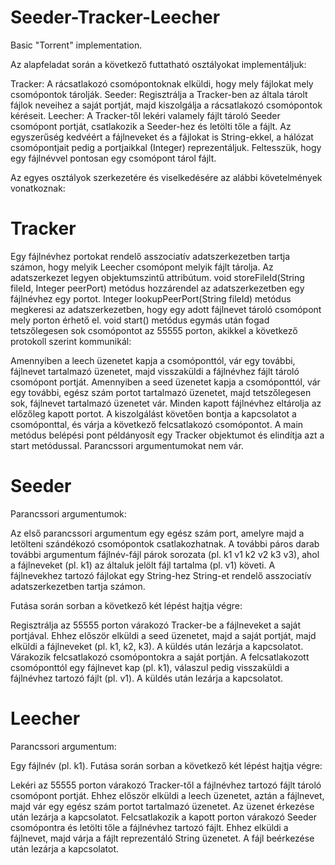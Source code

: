 # Seeder-Tracker-Leecher
Basic "Torrent" implementation.

Az alapfeladat során a következő futtatható osztályokat implementáljuk:

Tracker: A rácsatlakozó csomópontoknak elküldi, hogy mely fájlokat mely csomópontok tárolják.
Seeder: Regisztrálja a Tracker-ben az általa tárolt fájlok neveihez a saját portját, majd kiszolgálja a rácsatlakozó csomópontok kéréseit.
Leecher: A Tracker-től lekéri valamely fájlt tároló Seeder csomópont portját, csatlakozik a Seeder-hez és letölti tőle a fájlt.
Az egyszerűség kedvéért a fájlneveket és a fájlokat is String-ekkel, a hálózat csomópontjait pedig a portjaikkal (Integer) reprezentáljuk. Feltesszük, hogy egy fájlnévvel pontosan egy csomópont tárol fájlt.

Az egyes osztályok szerkezetére és viselkedésére az alábbi követelmények vonatkoznak:

# Tracker

Egy fájlnévhez portokat rendelő asszociatív adatszerkezetben tartja számon, hogy melyik Leecher csomópont melyik fájlt tárolja. Az adatszerkezet legyen objektumszintű attribútum.
void storeFileId(String fileId, Integer peerPort) metódus hozzárendel az adatszerkezetben egy fájlnévhez egy portot.
Integer lookupPeerPort(String fileId) metódus megkeresi az adatszerkezetben, hogy egy adott fájlnevet tároló csomópont mely porton érhető el.
void start() metódus egymás után fogad tetszőlegesen sok csomópontot az 55555 porton, akikkel a következő protokoll szerint kommunikál:

Amennyiben a leech üzenetet kapja a csomóponttól, vár egy további, fájlnevet tartalmazó üzenetet, majd visszaküldi a fájlnévhez fájlt tároló csomópont portját.
Amennyiben a seed üzenetet kapja a csomóponttól, vár egy további, egész szám portot tartalmazó üzenetet, majd tetszőlegesen sok, fájlnevet tartalmazó üzenetet vár. Minden kapott fájlnévhez eltárolja az előzőleg kapott portot.
A kiszolgálást követően bontja a kapcsolatot a csomóponttal, és várja a következő felcsatlakozó csomópontot.
A main metódus belépési pont példányosít egy Tracker objektumot és elindítja azt a start metódussal. Parancssori argumentumokat nem vár.

# Seeder

Parancssori argumentumok:

Az első parancssori argumentum egy egész szám port, amelyre majd a letölteni szándékozó csomópontok csatlakozhatnak.
A további páros darab további argumentum fájlnév-fájl párok sorozata (pl. k1 v1 k2 v2 k3 v3), ahol a fájlneveket (pl. k1) az általuk jelölt fájl tartalma (pl. v1) követi.
A fájlnevekhez tartozó fájlokat egy String-hez String-et rendelő asszociatív adatszerkezetben tartja számon.

Futása során sorban a következő két lépést hajtja végre:

Regisztrálja az 55555 porton várakozó Tracker-be a fájlneveket a saját portjával. Ehhez először elküldi a seed üzenetet, majd a saját portját, majd elküldi a fájlneveket (pl. k1, k2, k3). A küldés után lezárja a kapcsolatot.
Várakozik felcsatlakozó csomópontokra a saját portján. A felcsatlakozott csomóponttól egy fájlnevet kap (pl. k1), válaszul pedig visszaküldi a fájlnévhez tartozó fájlt (pl. v1). A küldés után lezárja a kapcsolatot.

# Leecher

Parancssori argumentum:

Egy fájlnév (pl. k1).
Futása során sorban a következő két lépést hajtja végre:

Lekéri az 55555 porton várakozó Tracker-től a fájlnévhez tartozó fájlt tároló csomópont portját. Ehhez először elküldi a leech üzenetet, aztán a fájlnevet, majd vár egy egész szám portot tartalmazó üzenetet. Az üzenet érkezése után lezárja a kapcsolatot.
Felcsatlakozik a kapott porton várakozó Seeder csomópontra és letölti tőle a fájlnévhez tartozó fájlt. Ehhez elküldi a fájlnevet, majd várja a fájlt reprezentáló String üzenetet. A fájl beérkezése után lezárja a kapcsolatot.

